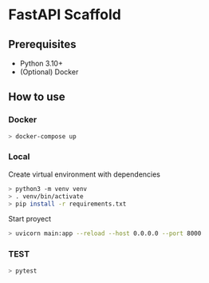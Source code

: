 # FastAPI Scaffold

## Prerequisites

- Python 3.10+
- (Optional) Docker

## How to use

### Docker

```sh
> docker-compose up
```

### Local

Create virtual environment with dependencies

```sh
> python3 -m venv venv
> . venv/bin/activate
> pip install -r requirements.txt
```

Start proyect

```sh
> uvicorn main:app --reload --host 0.0.0.0 --port 8000
```

### TEST

```sh
> pytest
```
